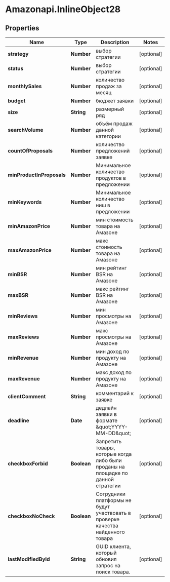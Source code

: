 # Amazonapi.InlineObject28

## Properties

Name | Type | Description | Notes
------------ | ------------- | ------------- | -------------
**strategy** | **Number** | выбор стратегии | [optional] 
**status** | **Number** | выбор стратегии | [optional] 
**monthlySales** | **Number** | количество продаж за месяц | [optional] 
**budget** | **Number** | бюджет заявки | [optional] 
**size** | **String** | размерный ряд | [optional] 
**searchVolume** | **Number** | объём продаж данной категории | [optional] 
**countOfProposals** | **Number** | количество предложений заявке | [optional] 
**minProductInProposals** | **Number** | Минимальное количество продуктов в предложении | [optional] 
**minKeywords** | **Number** | Минимальное количество ниш в предложении | [optional] 
**minAmazonPrice** | **Number** | мин стоимость товара на Амазоне | [optional] 
**maxAmazonPrice** | **Number** | макс стоимость товара на Амазоне | [optional] 
**minBSR** | **Number** | мин рейтинг BSR на Амазоне | [optional] 
**maxBSR** | **Number** | макс рейтинг BSR на Амазоне | [optional] 
**minReviews** | **Number** | мин просмотры на Амазоне | [optional] 
**maxReviews** | **Number** | макс просмотры на Амазоне | [optional] 
**minRevenue** | **Number** | мин  доход по продукту на Амазоне | [optional] 
**maxRevenue** | **Number** | макс доход по продукту на Амазоне | [optional] 
**clientComment** | **String** | комментарий к заявке | [optional] 
**deadline** | **Date** | дедлайн заявки в формате \&quot;YYYY-MM-DD\&quot; | [optional] 
**checkboxForbid** | **Boolean** | Запретить товары, которые когда либо были проданы на площадке по данной стратегии  | [optional] 
**checkboxNoCheck** | **Boolean** | Сотрудники платформы не будут участвовать в проверке качества найденного товара | [optional] 
**lastModifiedById** | **String** | GUID клиента, который обновил запрос на поиск товара. | [optional] 


